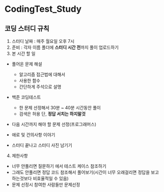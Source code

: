 # CodingTest_Study

## 코딩 스터디 규칙  
1. 스터디 날짜 : 매주 월요일 오후 7시  
2. 준비 : 각자 이름 폴더에 **스터디 시간 전**까지 풀이 업로드하기  
3. 본 시간 할 일  
  - 풀어온 문제 해설  
    - 알고리즘 접근법에 대해서
    - 사용한 함수
    - 간단하게 주석으로 설명

  - 백준 코딩테스트
    - 한 문제 선정해서 30분 ~ 40분 시간동안 풀이
    - 검색은 허용 단, **정답 서치는 하지말것**

  - 다음 시간까지 해야 할 문제 선정(프로그래머스)
  - 애로 및 건의사항 이야기
  - 스터디 끝나고 스터디 사진 남기기

4. 제한사항
  - 너무 안풀리면 질문하기 에서 테스트 케이스 참조하기
  - 그래도 안풀리면 정답 코드 참조해서 풀어보기(시간이 너무 오래걸리면 정답을 보고 하는것보다 비효율적일 수 있음)
  - 문제 선정시 참여한 사람들만 문제선정
